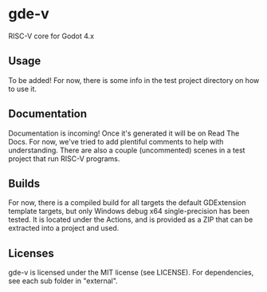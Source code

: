 # gde-v
RISC-V core for Godot 4.x

## Usage
To be added! For now, there is some info in the test project directory on how to use it.

## Documentation
Documentation is incoming! Once it's generated it will be on Read The Docs. For now, we've tried to add plentiful comments to help with understanding. There are also a couple (uncommented) scenes in a test project that run RISC-V programs.

## Builds
For now, there is a compiled build for all targets the default GDExtension template targets, but only Windows debug x64 single-precision has been tested. It is located under the Actions, and is provided as a ZIP that can be extracted into a project and used.

## Licenses
gde-v is licensed under the MIT license (see LICENSE). For dependencies, see each sub folder in "external".
